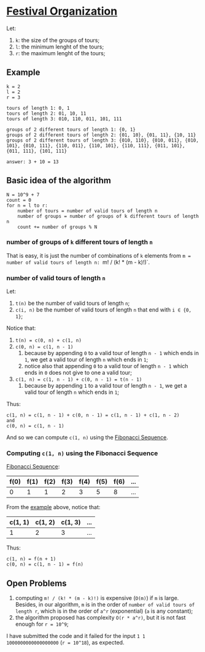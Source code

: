 # [Festival Organization](https://codeforces.com/contest/717/problem/A)

Let:

1. `k`: the size of the groups of tours;
2. `l`: the minimum lenght of the tours;
3. `r`: the maximum lenght of the tours;

## Example

```plain
k = 2
l = 2
r = 3

tours of length 1: 0, 1
tours of length 2: 01, 10, 11
tours of length 3: 010, 110, 011, 101, 111

groups of 2 different tours of length 1: {0, 1}
groups of 2 different tours of length 2: {01, 10}, {01, 11}, {10, 11}
groups of 2 different tours of length 3: {010, 110}, {010, 011}, {010, 101}, {010, 111}, {110, 011}, {110, 101}, {110, 111}, {011, 101}, {011, 111}, {101, 111}

answer: 3 + 10 = 13
```

## Basic idea of the algorithm

```plain
N = 10^9 + 7
count = 0
for n = l to r:
    number of tours = number of valid tours of length n
    number of groups = number of groups of k different tours of length n
    count += number of groups % N
```

### number of groups of `k` different tours of length `n`

That is easy, it is just the number of combinations of `k` elements from `m = number of valid tours of length n: `m! / (k! * (m - k)!)`.

### number of valid tours of length `n`

Let:

1. `t(n)` be the number of valid tours of length `n`;
2. `c(i, n)` be the number of valid tours of length `n` that end with `i ∈ {0, 1}`;

Notice that:

1. `t(n) = c(0, n) + c(1, n)`
2. `c(0, n) = c(1, n - 1)`
   1. because by appending `0` to a valid tour of length `n - 1` which ends in `1`, we get a valid tour of length `n` which ends in `1`;
   2. notice also that appending `0` to a valid tour of length `n - 1` which ends in `0` does not give to one a valid tour;
3. `c(1, n) = c(1, n - 1) + c(0, n - 1) = t(n - 1)`
   1. because by appending `1` to a valid tour of length `n - 1`, we get a valid tour of length `n` which ends in `1`;

Thus:

```plain
c(1, n) = c(1, n - 1) + c(0, n - 1) = c(1, n - 1) + c(1, n - 2)
and
c(0, n) = c(1, n - 1)
```

And so we can compute `c(1, n)` using the [Fibonacci Sequence](https://en.wikipedia.org/wiki/Fibonacci_sequence).

### Computing `c(1, n)` using the Fibonacci Sequence

[Fibonacci Sequence](https://en.wikipedia.org/wiki/Fibonacci_sequence):

| f(0) | f(1) | f(2) | f(3) | f(4) | f(5) | f(6) | ... |
|------|------|------|------|------|------|------|-----|
| 0    | 1    | 1    | 2    | 3    | 5    | 8    | ... |

From the [example](#example) above, notice that:

| c(1, 1) | c(1, 2) | c(1, 3) | ... |
|---------|---------|---------|-----|
| 1       | 2       | 3       | ... |

Thus:

```plain
c(1, n) = f(n + 1)
c(0, n) = c(1, n - 1) = f(n)
```

## Open Problems

1. computing `m! / (k! * (m - k)!)` is expensive (`O(m)`) if `m` is large. Besides, in our algorithm, `m` is in the order of `number of valid tours of length r`, which is in the order of `a^r` (exponential) (`a` is any constant);
2. the algorithm proposed has complexity `O(r * a^r)`, but it is not fast enough for `r = 10^9`;

I have submitted the code and it failed for the input `1 1 1000000000000000000` (`r = 10^18`), as expected.
